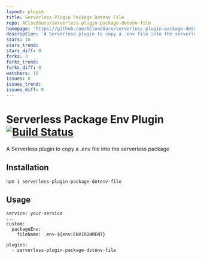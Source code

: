 ```yaml
---
layout: plugin
title: Serverless Plugin Package Dotenv File
repo: ACloudGuru/serverless-plugin-package-dotenv-file
homepage: 'https://github.com/ACloudGuru/serverless-plugin-package-dotenv-file'
description: 'A Serverless plugin to copy a .env file into the serverless package'
stars: 10
stars_trend: 
stars_diff: 0
forks: 3
forks_trend: 
forks_diff: 0
watchers: 10
issues: 0
issues_trend: 
issues_diff: 0
---
```



# Serverless Package Env Plugin [![Build Status](https://travis-ci.org/ACloudGuru/serverless-plugin-package-dotenv-file.svg?branch=master)](https://travis-ci.org/ACloudGuru/serverless-plugin-package-dotenv-file)

A Serverless plugin to copy a .env file into the serverless package


## Installation
`npm i serverless-plugin-package-dotenv-file`

## Usage

```
service: your-service
...
custom:
  packageEnv:
    fileName: .env-${env:ENVIRONMENT}

plugins:
  - serverless-plugin-package-dotenv-file
```
